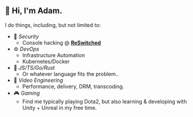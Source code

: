 ## :wave: Hi, I'm Adam.

I do things, including, but not limited to: 
  - :closed_lock_with_key: _Security_
    - Console hacking @ [**ReSwitched**](https://github.com/reswitched)
  - :gear: _DevOps_
    - Infrastructure Automation
    - Kubernetes/Docker
  - :tada: _JS/TS/Go/Rust_
    - Or whatever language fits the problem..
  - :movie_camera: _Video Engineering_
    - Performance, delivery, DRM, transcoding.
  - :video_game: _Gaming_
    - Find me typically playing Dota2, but also learning & developing with Unity + Unreal in my free time.
    
